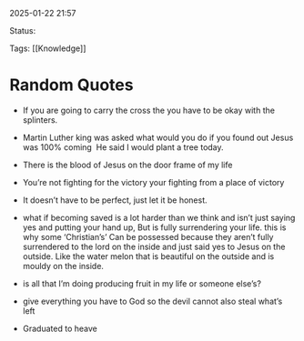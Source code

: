 2025-01-22 21:57

Status:

Tags: [[Knowledge]]

# Random Quotes

- If you are going to carry the cross the you have to be okay with the splinters.


- Martin Luther king was asked what would you do if you found out Jesus was 100% coming 
He said I would plant a tree today.


- There is the blood of Jesus on the door frame of my life

- You’re not fighting for the victory your fighting from a place of victory

- It doesn’t have to be perfect, just let it be honest.

- what if becoming saved is a lot harder than we think and isn’t just saying yes and putting your hand up, But is fully surrendering your life. this is why some ‘Christian’s’ Can be possessed because they aren’t fully surrendered to the lord on the inside and just said yes to Jesus on the outside. Like the water melon that is beautiful on the outside and is mouldy on the inside.

- is all that I’m doing producing fruit in my life or someone else’s?

- give everything you have to God so the devil cannot also steal what’s left

- Graduated to heave